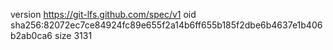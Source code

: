 version https://git-lfs.github.com/spec/v1
oid sha256:82072ec7ce84924fc89e655f2a14b6ff655b185f2dbe6b4637e1b406b2ab0ca6
size 3131
